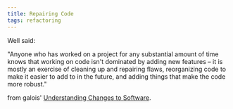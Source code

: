 ```yaml
---
title: Repairing Code
tags: refactoring
---
```


Well said:

"Anyone who has worked on a project for any substantial amount of time
knows that working on code isn't dominated by adding new features &#x2013;
it is mostly an exercise of cleaning up and repairing flaws,
reorganizing code to make it easier to add to in the future, and
adding things that make the code more robust."

from galois' [Understanding Changes to Software](http://corp.galois.com/blog/2013/10/2/understanding-changes-to-software.html).
